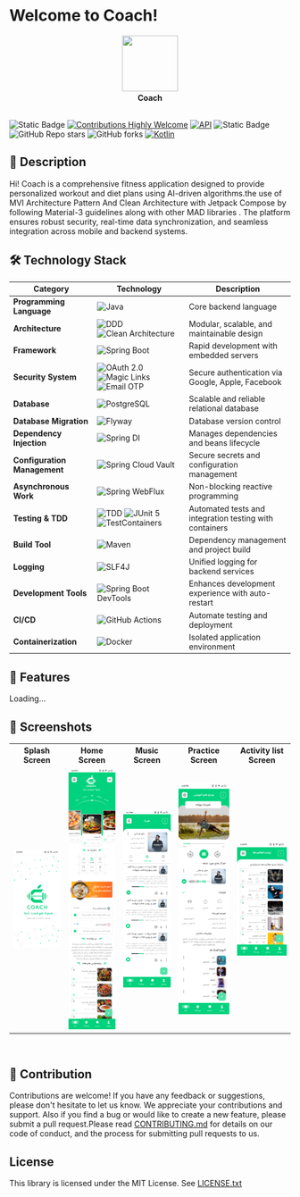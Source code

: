 # Welcome to Coach!

<div align="center">  
  <image height= "100" width ="100" src="assets/logo.png"></image>
  <br>  
  <strong>Coach</strong>  
</div>
<br>

![Static Badge](https://img.shields.io/badge/License-GPL--3.0-brightgreen)
[![Contributions Highly Welcome](https://img.shields.io/badge/contributions-welcome-brightgreen.svg?style=flat)](https://github.com/RahimMahmoudzadeh/Coach/blob/master/CONTRIBUTING.md)
<a href="https://android-arsenal.com/api?level=27"><img alt="API" src="https://img.shields.io/badge/API-27%2B-brightgreen.svg?style=flat"/></a>
<img alt="Static Badge" src="https://img.shields.io/badge/GitHub-RahimMahmoudzadeh-%60Z%60?logo=github&color=blue&link=https%3A%2F%2Fgithub.com%2FRahimMahmoudzadeh">
![GitHub Repo stars](https://img.shields.io/github/stars/RahimMahmoudzadeh/Coach)
![GitHub forks](https://img.shields.io/github/forks/RahimMahmoudzadeh/Coach)
[![Kotlin](https://img.shields.io/badge/Kotlin-2.1.0-blue.svg?style=flat&logo=kotlin)](https://kotlinlang.org)

## 📜 Description

Hi! Coach is a comprehensive fitness application designed to provide personalized workout and diet plans using AI-driven
algorithms.the use of MVI Architecture Pattern And Clean Architecture with Jetpack Compose by following Material-3
guidelines along with other MAD libraries . The platform ensures robust security, real-time data synchronization, and
seamless integration across mobile and backend systems.

## 🛠 Technology Stack

| Category                     | Technology                                                                                                                                                                                                      | Description                                             |
|------------------------------|-----------------------------------------------------------------------------------------------------------------------------------------------------------------------------------------------------------------|---------------------------------------------------------|
| **Programming Language**     | ![Java](https://img.shields.io/badge/Java-21-blue?logo=openjdk)                                                                                                                                                 | Core backend language                                   |
| **Architecture**             | ![DDD](https://img.shields.io/badge/Architecture-DDD-blueviolet) ![Clean Architecture](https://img.shields.io/badge/Architecture-Clean_Architecture-blueviolet)                                                 | Modular, scalable, and maintainable design              |
| **Framework**                | ![Spring Boot](https://img.shields.io/badge/Spring%20Boot-3.4.2-brightgreen?logo=springboot)                                                                                                                    | Rapid development with embedded servers                 |
| **Security System**          | ![OAuth 2.0](https://img.shields.io/badge/Auth-OAuth_2.0-orange?logo=oauth) ![Magic Links](https://img.shields.io/badge/Auth-Magic_Links-blue) ![Email OTP](https://img.shields.io/badge/Auth-Email_OTP-yellow) | Secure authentication via Google, Apple, Facebook       |
| **Database**                 | ![PostgreSQL](https://img.shields.io/badge/Database-PostgreSQL-blue?logo=postgresql)                                                                                                                            | Scalable and reliable relational database               |
| **Database Migration**       | ![Flyway](https://img.shields.io/badge/Migration-Flyway-red?logo=flyway)                                                                                                                                        | Database version control                                |
| **Dependency Injection**     | ![Spring DI](https://img.shields.io/badge/DI-Spring_DI-brightgreen?logo=spring)                                                                                                                                 | Manages dependencies and beans lifecycle                |
| **Configuration Management** | ![Spring Cloud Vault](https://img.shields.io/badge/Config-Spring_Cloud_Vault-purple?logo=vault)                                                                                                                 | Secure secrets and configuration management             |
| **Asynchronous Work**        | ![Spring WebFlux](https://img.shields.io/badge/Reactive-Spring_WebFlux-green?logo=spring)                                                                                                                       | Non-blocking reactive programming                       |
| **Testing & TDD**            | ![TDD](https://img.shields.io/badge/Testing-TDD-yellow) ![JUnit 5](https://img.shields.io/badge/Testing-JUnit_5-blue?logo=junit5) ![TestContainers](https://img.shields.io/badge/Testing-TestContainers-orange) | Automated tests and integration testing with containers |
| **Build Tool**               | ![Maven](https://img.shields.io/badge/Build-Maven-red?logo=apachemaven)                                                                                                                                         | Dependency management and project build                 |
| **Logging**                  | ![SLF4J](https://img.shields.io/badge/Logging-SLF4J-lightgrey?logo=log4j)                                                                                                                                       | Unified logging for backend services                    |
| **Development Tools**        | ![Spring Boot DevTools](https://img.shields.io/badge/DevTools-Spring_Boot_DevTools-brightgreen)                                                                                                                 | Enhances development experience with auto-restart       |
| **CI/CD**                    | ![GitHub Actions](https://img.shields.io/badge/CI/CD-GitHub_Actions-blue?logo=githubactions)                                                                                                                    | Automate testing and deployment                         |
| **Containerization**         | ![Docker](https://img.shields.io/badge/Containerization-Docker-blue?logo=docker)                                                                                                                                | Isolated application environment                        |

## 🚀 Features

Loading...

## :iphone: Screenshots

<table style="width:100%">
  <tr>
    <th>Splash Screen</th>
    <th>Home Screen</th>
    <th>Music Screen</th> 
    <th>Practice Screen</th> 
    <th>Activity list Screen</th> 
  </tr>
  <tr>
    <td><img src = "assets/Splash Screen.png" width=240/></td> 
    <td><img src = "assets/home.png" width=240/></td>
    <td><img src = "assets/music.png" width=240/></td>
    <td><img src = "assets/practice.png" width=240/></td>
    <td><img src = "assets/Activity_list.png" width=240/></td>
  </tr>
</table>
<br>

## 🤝 Contribution

Contributions are welcome! If you have any feedback or suggestions, please don't hesitate to let us know. We appreciate
your contributions and support. Also if you find a bug or would like to create a new feature, please submit a pull
request.Please read [CONTRIBUTING.md](CONTRIBUTING.md) for details on our code of conduct, and the process for
submitting pull requests to us.

## License

This library is licensed under the MIT License.
See [LICENSE.txt](https://github.com/RahimMahmoudzadeh/Coach/blob/master/LICENSE)
